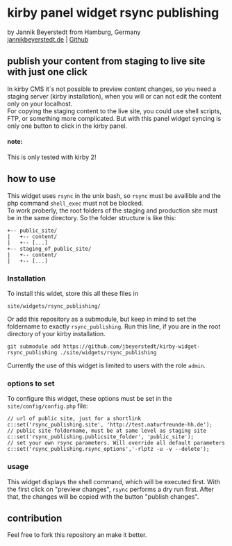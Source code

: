 # kirby panel widget rsync publishing  
by Jannik Beyerstedt from Hamburg, Germany  
[jannikbeyerstedt.de](http://jannikbeyerstedt.de) | [Github](https://github.com/jbeyerstedt)  


## publish your content from staging to live site with just one click

In kirby CMS it´s not possible to preview content changes, so you need a staging server (kirby installation), when you will or can not edit the content only on your localhost.  
For copying the staging content to the live site, you could use shell scripts, FTP, or something more complicated. But with this panel widget syncing is only one button to click in the kirby panel.

#### note:
This is only tested with kirby 2!

## how to use
This widget uses `rsync` in the unix bash, so `rsync` must be availible and the php command `shell_exec` must not be blocked.  
To work proberly, the root folders of the staging and production site must be in the same directory. So the folder structure is like this:

```
+-- public_site/
|   +-- content/
|   +-- [...]
+-- staging_of_public_site/
|   +-- content/
|   +-- [...]
```

### Installation
To install this widet, store this all these files in

```
site/widgets/rsync_publishing/
```

Or add this repository as a submodule, but keep in mind to set the foldername to exactly `rsync_publishing`. Run this line, if you are in the root directory of your kirby installation.

```
git submodule add https://github.com/jbeyerstedt/kirby-widget-rsync_publishing ./site/widgets/rsync_publishing
```

Currently the use of this widget is limited to users with the role `admin`.

### options to set
To configure this widget, these options must be set in the `site/config/config.php` file:

```
// url of public site, just for a shortlink
c::set('rsync_publishing.site', 'http://test.naturfreunde-hh.de');
// public site foldername, must be at same level as staging site
c::set('rsync_publishing.publicsite_folder', 'public_site');
// set your own rsync parameters. Will override all default parameters
c::set('rsync_publishing.rsync_options','-rlptz -u -v --delete');
```

### usage
This widget displays the shell command, which will be executed first. With the first click on "preview changes", `rsync` performs a dry run first. After that, the changes will be copied with  the button "publish changes".


## contribution
Feel free to fork this repository an make it better.